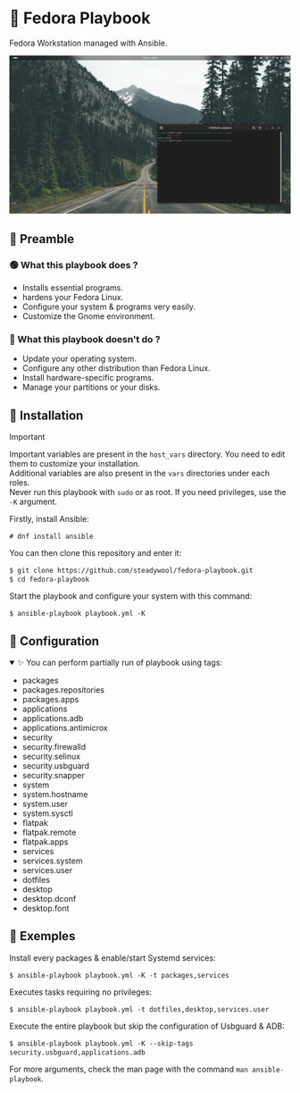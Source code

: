 # 🎩 Fedora Playbook

Fedora Workstation managed with Ansible.

![](src/screenshot.png)

## 📜 Preamble

### 🟢 What this playbook does ?

- Installs essential programs.
- hardens your Fedora Linux.
- Configure your system & programs very easily.
- Customize the Gnome environment.

### 🔴 What this playbook doesn't do ?

- Update your operating system.
- Configure any other distribution than Fedora Linux.
- Install hardware-specific programs.
- Manage your partitions or your disks.

## 🚀 Installation

> [!IMPORTANT]
> Important variables are present in the `host_vars` directory. You need to edit them to customize your installation. </br>
> Additional variables are also present in the `vars` directories under each roles. </br>
> Never run this playbook with `sudo` or as root. If you need privileges, use the `-K` argument.

Firstly, install Ansible:
```
# dnf install ansible
```

You can then clone this repository and enter it:
```
$ git clone https://github.com/steadywool/fedora-playbook.git
$ cd fedora-playbook
```

Start the playbook and configure your system with this command:
```
$ ansible-playbook playbook.yml -K
```

## 🔧 Configuration

<details open>
    <summary>✨ You can perform partially run of playbook using tags:</summary>
    <ul>
        <li>packages</li>
        <li>packages.repositories</li>
        <li>packages.apps</li>
        <li>applications</li>
        <li>applications.adb</li>
        <li>applications.antimicrox</li>
        <li>security</li>
        <li>security.firewalld</li>
        <li>security.selinux</li>
        <li>security.usbguard</li>
        <li>security.snapper</li>
        <li>system</li>
        <li>system.hostname</li>
        <li>system.user</li>
        <li>system.sysctl</li>
        <li>flatpak</li>
        <li>flatpak.remote</li>
        <li>flatpak.apps</li>
        <li>services</li>
        <li>services.system</li>
        <li>services.user</li>
        <li>dotfiles</li>
        <li>desktop</li>
        <li>desktop.dconf</li>
        <li>desktop.font</li>
    </ul>
</details>

## 📕 Exemples

Install every packages & enable/start Systemd services:
```
$ ansible-playbook playbook.yml -K -t packages,services
```

Executes tasks requiring no privileges:
```
$ ansible-playbook playbook.yml -t dotfiles,desktop,services.user
```

Execute the entire playbook but skip the configuration of Usbguard & ADB:
```
$ ansible-playbook playbook.yml -K --skip-tags security.usbguard,applications.adb
```

For more arguments, check the man page with the command `man ansible-playbook`.